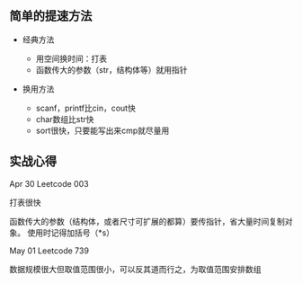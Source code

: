 ## 简单的提速方法

* 经典方法
  * 用空间换时间：打表
  * 函数传大的参数（str，结构体等）就用指针

* 换用方法
  * scanf，printf比cin，cout快
  * char数组比str快
  * sort很快，只要能写出来cmp就尽量用

## 实战心得

Apr 30 Leetcode 003

打表很快

函数传大的参数（结构体，或者尺寸可扩展的都算）要传指针，省大量时间复制对象。
使用时记得加括号（*s）

May 01 Leetcode 739

数据规模很大但取值范围很小，可以反其道而行之，为取值范围安排数组


